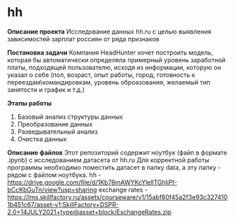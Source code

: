 # hh
**Описание проекта**
Исследование данных  hh.ru  с целью выявления зависимостей зарплат россиян от ряда признаков

**Постановка задачи**
Компания HeadHunter хочет построить модель, которая бы автоматически определяла примерный уровень заработной платы, подходящей пользователю, исходя из информации, которую он указал о себе (пол, возраст, опыт работы, город, готовность к переездам\командировкам, уровень оброазования, желаемый тип занятости и график и т.д.)

**Этапы работы**
1. Базовый анализ структуры данных
2. Преобразование данных
3. Разведывательный анализ
4. Очистка данных

**Описание файлов**
Этот репозиторий содержит ноутбук (файл в формате .ipynb) с исследованием датасета от hh.ru 
Для корректной работы программы необходимо поместить датасет в папку data, а эту папку - рядом с файлом ноутбука.
hh - https://drive.google.com/file/d/1Kb78mAWYKcYlellTGhIjPI-bCcKbGuTn/view?usp=sharing
exchange rates - https://lms.skillfactory.ru/assets/courseware/v1/15abf80f45a2f3e93c3274101b451c67/asset-v1:SkillFactory+DSPR-2.0+14JULY2021+type@asset+block/ExchangeRates.zip
